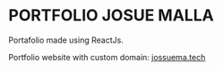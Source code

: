 # PORTFOLIO JOSUE MALLA

Portafolio made using ReactJs.

Portfolio website with custom domain: [jossuema.tech](https://jossuema.tech/)